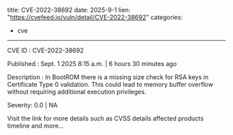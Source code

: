  
title: CVE-2022-38692
date: 2025-9-1
lien: "https://cvefeed.io/vuln/detail/CVE-2022-38692"
categories:
  - cve
---

CVE ID : CVE-2022-38692

Published :  Sept. 1
2025
8:15 a.m. | 6 hours
30 minutes ago

Description : In BootROM
there is a missing size check for RSA keys in Certificate Type 0 validation. This could lead to memory buffer overflow without requiring additional execution privileges.

Severity: 0.0 | NA

Visit the link for more details
such as CVSS details
affected products
timeline
and more...
